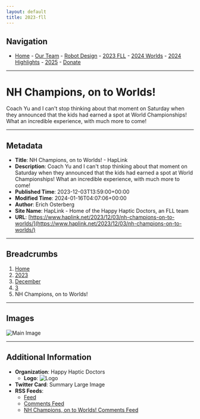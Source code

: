 ```yaml
---
layout: default
title: 2023-fll
---
```


## Navigation
- [Home](/) - [Our Team](/our-team/) - [Robot Design](/happy-haptic-doctors-robot-design/) - [2023 FLL](/2023-fll/) - [2024 Worlds](/2024-worlds/) - [2024 Highlights](/2024/) - [2025](/2025/) - [Donate](/donate/)
---

# NH Champions, on to Worlds!

Coach Yu and I can't stop thinking about that moment on Saturday when they announced that the kids had earned a spot at World Championships! What an incredible experience, with much more to come!

---

## Metadata

- **Title**: NH Champions, on to Worlds! - HapLink
- **Description**: Coach Yu and I can't stop thinking about that moment on Saturday when they announced that the kids had earned a spot at World Championships! What an incredible experience, with much more to come!
- **Published Time**: 2023-12-03T13:59:00+00:00
- **Modified Time**: 2024-01-16T04:07:06+00:00
- **Author**: Erich Osterberg
- **Site Name**: HapLink - Home of the Happy Haptic Doctors, an FLL team
- **URL**: [https://www.haplink.net/2023/12/03/nh-champions-on-to-worlds/](https://www.haplink.net/2023/12/03/nh-champions-on-to-worlds/)

---

## Breadcrumbs

1. [Home](https://www.haplink.net/)
2. [2023](https://www.haplink.net/2023/)
3. [December](https://www.haplink.net/2023/12/)
4. [3](https://www.haplink.net/2023/12/03/)
5. NH Champions, on to Worlds!

---

## Images

![Main Image](https://www.haplink.net/wp-content/uploads/2023/12/Frame-15-01-2024-09-58-35.jpg)

---

## Additional Information

- **Organization**: Happy Haptic Doctors
  - **Logo**: ![Logo](https://www.haplink.net/wp-content/uploads/2024/01/Screenshot-2024-01-15-at-7.23.35 PM.png)
- **Twitter Card**: Summary Large Image
- **RSS Feeds**:
  - [Feed](../../../../feed/index.html)
  - [Comments Feed](../../../../comments/feed/index.html)
  - [NH Champions, on to Worlds! Comments Feed](feed/index.html)